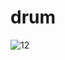 # drum
 
![12](https://github.com/DanialYazdanParast/drum/assets/150327854/d44baf2b-48e7-44f5-a114-c30a2e4159a7)

